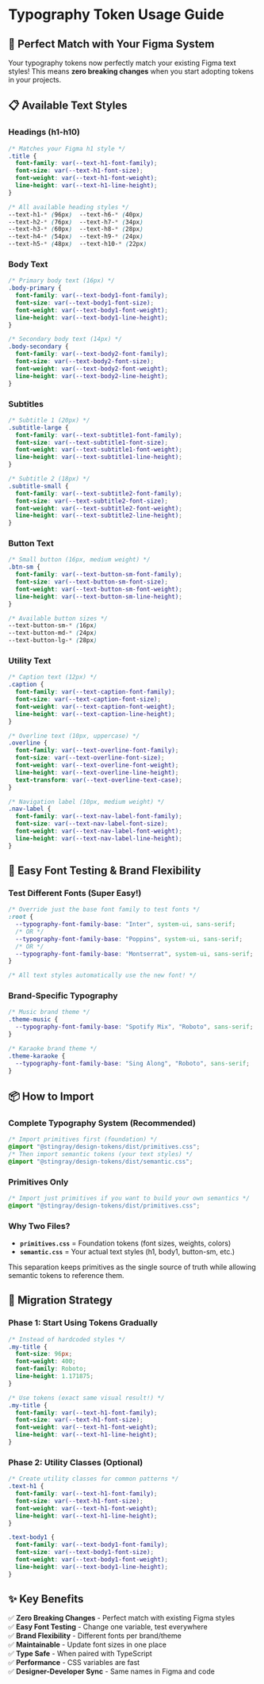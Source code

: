# Typography Token Usage Guide

## 🎯 **Perfect Match with Your Figma System**

Your typography tokens now perfectly match your existing Figma text styles! This means **zero breaking changes** when you start adopting tokens in your projects.

## 📋 **Available Text Styles**

### **Headings (h1-h10)**

```css
/* Matches your Figma h1 style */
.title {
  font-family: var(--text-h1-font-family);
  font-size: var(--text-h1-font-size);
  font-weight: var(--text-h1-font-weight);
  line-height: var(--text-h1-line-height);
}

/* All available heading styles */
--text-h1-* (96px)  --text-h6-* (40px)
--text-h2-* (76px)  --text-h7-* (34px)
--text-h3-* (60px)  --text-h8-* (28px)
--text-h4-* (54px)  --text-h9-* (24px)
--text-h5-* (48px)  --text-h10-* (22px)
```

### **Body Text**

```css
/* Primary body text (16px) */
.body-primary {
  font-family: var(--text-body1-font-family);
  font-size: var(--text-body1-font-size);
  font-weight: var(--text-body1-font-weight);
  line-height: var(--text-body1-line-height);
}

/* Secondary body text (14px) */
.body-secondary {
  font-family: var(--text-body2-font-family);
  font-size: var(--text-body2-font-size);
  font-weight: var(--text-body2-font-weight);
  line-height: var(--text-body2-line-height);
}
```

### **Subtitles**

```css
/* Subtitle 1 (20px) */
.subtitle-large {
  font-family: var(--text-subtitle1-font-family);
  font-size: var(--text-subtitle1-font-size);
  font-weight: var(--text-subtitle1-font-weight);
  line-height: var(--text-subtitle1-line-height);
}

/* Subtitle 2 (18px) */
.subtitle-small {
  font-family: var(--text-subtitle2-font-family);
  font-size: var(--text-subtitle2-font-size);
  font-weight: var(--text-subtitle2-font-weight);
  line-height: var(--text-subtitle2-line-height);
}
```

### **Button Text**

```css
/* Small button (16px, medium weight) */
.btn-sm {
  font-family: var(--text-button-sm-font-family);
  font-size: var(--text-button-sm-font-size);
  font-weight: var(--text-button-sm-font-weight);
  line-height: var(--text-button-sm-line-height);
}

/* Available button sizes */
--text-button-sm-* (16px)
--text-button-md-* (24px)
--text-button-lg-* (28px)
```

### **Utility Text**

```css
/* Caption text (12px) */
.caption {
  font-family: var(--text-caption-font-family);
  font-size: var(--text-caption-font-size);
  font-weight: var(--text-caption-font-weight);
  line-height: var(--text-caption-line-height);
}

/* Overline text (10px, uppercase) */
.overline {
  font-family: var(--text-overline-font-family);
  font-size: var(--text-overline-font-size);
  font-weight: var(--text-overline-font-weight);
  line-height: var(--text-overline-line-height);
  text-transform: var(--text-overline-text-case);
}

/* Navigation label (10px, medium weight) */
.nav-label {
  font-family: var(--text-nav-label-font-family);
  font-size: var(--text-nav-label-font-size);
  font-weight: var(--text-nav-label-font-weight);
  line-height: var(--text-nav-label-line-height);
}
```

## 🔄 **Easy Font Testing & Brand Flexibility**

### **Test Different Fonts (Super Easy!)**

```css
/* Override just the base font family to test fonts */
:root {
  --typography-font-family-base: "Inter", system-ui, sans-serif;
  /* OR */
  --typography-font-family-base: "Poppins", system-ui, sans-serif;
  /* OR */
  --typography-font-family-base: "Montserrat", system-ui, sans-serif;
}

/* All text styles automatically use the new font! */
```

### **Brand-Specific Typography**

```css
/* Music brand theme */
.theme-music {
  --typography-font-family-base: "Spotify Mix", "Roboto", sans-serif;
}

/* Karaoke brand theme */
.theme-karaoke {
  --typography-font-family-base: "Sing Along", "Roboto", sans-serif;
}
```

## 📦 **How to Import**

### **Complete Typography System (Recommended)**

```css
/* Import primitives first (foundation) */
@import "@stingray/design-tokens/dist/primitives.css";
/* Then import semantic tokens (your text styles) */
@import "@stingray/design-tokens/dist/semantic.css";
```

### **Primitives Only**

```css
/* Import just primitives if you want to build your own semantics */
@import "@stingray/design-tokens/dist/primitives.css";
```

### **Why Two Files?**

- **`primitives.css`** = Foundation tokens (font sizes, weights, colors)
- **`semantic.css`** = Your actual text styles (h1, body1, button-sm, etc.)

This separation keeps primitives as the single source of truth while allowing semantic tokens to reference them.

## 🚀 **Migration Strategy**

### **Phase 1: Start Using Tokens Gradually**

```css
/* Instead of hardcoded styles */
.my-title {
  font-size: 96px;
  font-weight: 400;
  font-family: Roboto;
  line-height: 1.171875;
}

/* Use tokens (exact same visual result!) */
.my-title {
  font-family: var(--text-h1-font-family);
  font-size: var(--text-h1-font-size);
  font-weight: var(--text-h1-font-weight);
  line-height: var(--text-h1-line-height);
}
```

### **Phase 2: Utility Classes (Optional)**

```css
/* Create utility classes for common patterns */
.text-h1 {
  font-family: var(--text-h1-font-family);
  font-size: var(--text-h1-font-size);
  font-weight: var(--text-h1-font-weight);
  line-height: var(--text-h1-line-height);
}

.text-body1 {
  font-family: var(--text-body1-font-family);
  font-size: var(--text-body1-font-size);
  font-weight: var(--text-body1-font-weight);
  line-height: var(--text-body1-line-height);
}
```

## ✨ **Key Benefits**

✅ **Zero Breaking Changes** - Perfect match with existing Figma styles  
✅ **Easy Font Testing** - Change one variable, test everywhere  
✅ **Brand Flexibility** - Different fonts per brand/theme  
✅ **Maintainable** - Update font sizes in one place  
✅ **Type Safe** - When paired with TypeScript  
✅ **Performance** - CSS variables are fast  
✅ **Designer-Developer Sync** - Same names in Figma and code
